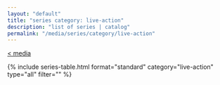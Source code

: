 ```yaml
---
layout: "default"
title: "series category: live-action"
description: "list of series | catalog"
permalink: "/media/series/category/live-action"
---
```

[< media](media.md)

{% include series-table.html format="standard" category="live-action" type="all" filter="" %}
